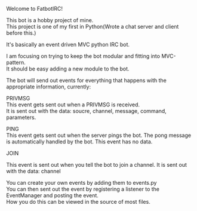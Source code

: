 Welcome to FatbotIRC!

This bot is a hobby project of mine.  
This project is one of my first in Python(Wrote a chat server and client before this.)  

It's basically an event driven MVC python IRC bot.  

I am focusing on trying to keep the bot modular and fitting into MVC-pattern.  
It should be easy adding a new module to the bot.  

The bot will send out events for everything that happens with the appropriate information, currently:  
  
PRIVMSG  
  This event gets sent out when a PRIVMSG is received.  
  It is sent out with the data: soucre, channel, message, command, parameters.  
  
  
  
PING  
  This event gets sent out when the server pings the bot. 
  The pong message is automatically handled by the bot. 
  This event has no data. 
  
  
  
JOIN  
  
  This event is sent out when you tell the bot to join a channel. 
  It is sent out with the data: channel 
  
  
  
You can create your own events by adding them to events.py  
You can then sent out the event by registering a listener to the EventManager and posting the event.  
How you do this can be viewed in the source of most files.  